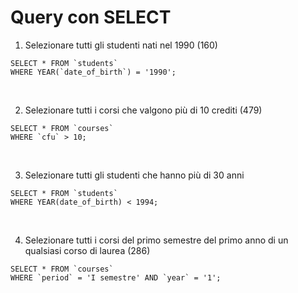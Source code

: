 # Query con SELECT

1. Selezionare tutti gli studenti nati nel 1990 (160)

```
SELECT * FROM `students`
WHERE YEAR(`date_of_birth`) = '1990';
```
<br>

2. Selezionare tutti i corsi che valgono più di 10 crediti (479)

```
SELECT * FROM `courses`
WHERE `cfu` > 10;
```
<br>

3. Selezionare tutti gli studenti che hanno più di 30 anni

```
SELECT * FROM `students`
WHERE YEAR(date_of_birth) < 1994;
```
<br>

4. Selezionare tutti i corsi del primo semestre del primo anno di un qualsiasi corso di laurea (286)

```
SELECT * FROM `courses` 
WHERE `period` = 'I semestre' AND `year` = '1';
```